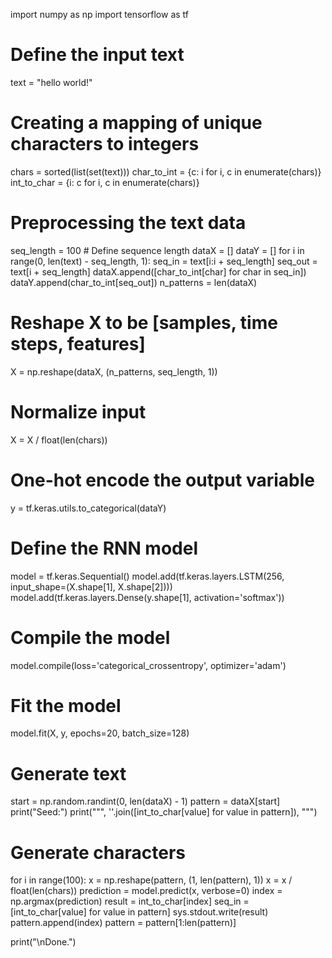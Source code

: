 import numpy as np
import tensorflow as tf

# Define the input text
text = "hello world!"

# Creating a mapping of unique characters to integers
chars = sorted(list(set(text)))
char_to_int = {c: i for i, c in enumerate(chars)}
int_to_char = {i: c for i, c in enumerate(chars)}

# Preprocessing the text data
seq_length = 100  # Define sequence length
dataX = []
dataY = []
for i in range(0, len(text) - seq_length, 1):
    seq_in = text[i:i + seq_length]
    seq_out = text[i + seq_length]
    dataX.append([char_to_int[char] for char in seq_in])
    dataY.append(char_to_int[seq_out])
n_patterns = len(dataX)

# Reshape X to be [samples, time steps, features]
X = np.reshape(dataX, (n_patterns, seq_length, 1))
# Normalize input
X = X / float(len(chars))
# One-hot encode the output variable
y = tf.keras.utils.to_categorical(dataY)

# Define the RNN model
model = tf.keras.Sequential()
model.add(tf.keras.layers.LSTM(256, input_shape=(X.shape[1], X.shape[2])))
model.add(tf.keras.layers.Dense(y.shape[1], activation='softmax'))

# Compile the model
model.compile(loss='categorical_crossentropy', optimizer='adam')

# Fit the model
model.fit(X, y, epochs=20, batch_size=128)

# Generate text
start = np.random.randint(0, len(dataX) - 1)
pattern = dataX[start]
print("Seed:")
print("\"", ''.join([int_to_char[value] for value in pattern]), "\"")

# Generate characters
for i in range(100):
    x = np.reshape(pattern, (1, len(pattern), 1))
    x = x / float(len(chars))
    prediction = model.predict(x, verbose=0)
    index = np.argmax(prediction)
    result = int_to_char[index]
    seq_in = [int_to_char[value] for value in pattern]
    sys.stdout.write(result)
    pattern.append(index)
    pattern = pattern[1:len(pattern)]

print("\nDone.")
